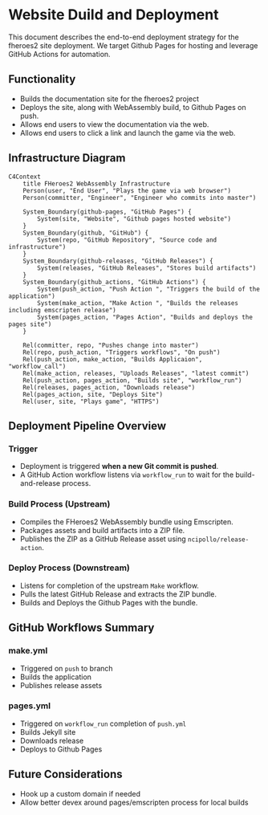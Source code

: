 # Website Duild and Deployment

This document describes the end-to-end deployment strategy for the fheroes2 site deployment.
We target Github Pages for hosting and leverage GitHub Actions for automation.

## Functionality
* Builds the documentation site for the fheroes2 project
* Deploys the site, along with WebAssembly build, to Github Pages on push.
* Allows end users to view the documentation via the web.
* Allows end users to click a link and launch the game via the web.

## Infrastructure Diagram

```mermaid
C4Context
    title FHeroes2 WebAssembly Infrastructure
    Person(user, "End User", "Plays the game via web browser")
    Person(committer, "Engineer", "Engineer who commits into master")

    System_Boundary(github-pages, "GitHub Pages") {
        System(site, "Website", "Github pages hosted website")
    }
    System_Boundary(github, "GitHub") {
        System(repo, "GitHub Repository", "Source code and infrastructure")
    }
    System_Boundary(github-releases, "GitHub Releases") {
        System(releases, "GitHub Releases", "Stores build artifacts")
    }
    System_Boundary(github_actions, "GitHub Actions") {
        System(push_action, "Push Action ", "Triggers the build of the application")
        System(make_action, "Make Action ", "Builds the releases including emscripten release")
        System(pages_action, "Pages Action", "Builds and deploys the pages site")
    }

    Rel(committer, repo, "Pushes change into master")
    Rel(repo, push_action, "Triggers workflows", "On push")
    Rel(push_action, make_action, "Builds Applicaion", "workflow_call")
    Rel(make_action, releases, "Uploads Releases", "latest commit")
    Rel(push_action, pages_action, "Builds site", "workflow_run")
    Rel(releases, pages_action, "Downloads release")
    Rel(pages_action, site, "Deploys Site")
    Rel(user, site, "Plays game", "HTTPS")
```

## Deployment Pipeline Overview

### Trigger

* Deployment is triggered **when a new Git commit is pushed**.
* A GitHub Action workflow listens via `workflow_run` to wait for the build-and-release process.

### Build Process (Upstream)

* Compiles the FHeroes2 WebAssembly bundle using Emscripten.
* Packages assets and build artifacts into a ZIP file.
* Publishes the ZIP as a GitHub Release asset using `ncipollo/release-action`.

### Deploy Process (Downstream)

* Listens for completion of the upstream `Make` workflow.
* Pulls the latest GitHub Release and extracts the ZIP bundle.
* Builds and Deploys the Github Pages with the bundle.

## GitHub Workflows Summary

### make.yml

* Triggered on `push` to branch
* Builds the application
* Publishes release assets

### pages.yml

* Triggered on `workflow_run` completion of `push.yml`
* Builds Jekyll site
* Downloads release
* Deploys to Github Pages

## Future Considerations

* Hook up a custom domain if needed
* Allow better devex around pages/emscripten process for local builds
